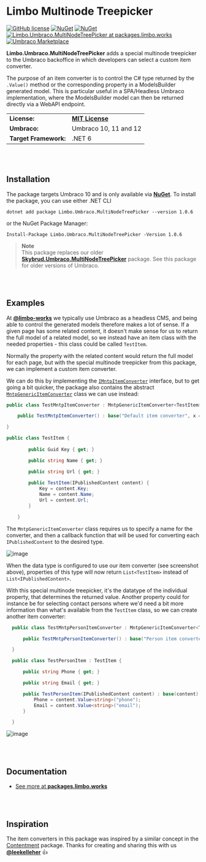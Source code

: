 # Limbo Multinode Treepicker

[![GitHub license](https://img.shields.io/badge/license-MIT-blue.svg)](https://github.com/abjerner/Limbo.Umbraco.MultiNodeTreePicker/blob/v1/main/LICENSE.md)
[![NuGet](https://img.shields.io/nuget/vpre/Limbo.Umbraco.MultiNodeTreePicker.svg)](https://www.nuget.org/packages/Limbo.Umbraco.MultiNodeTreePicker)
[![NuGet](https://img.shields.io/nuget/dt/Limbo.Umbraco.MultiNodeTreePicker.svg)](https://www.nuget.org/packages/Limbo.Umbraco.MultiNodeTreePicker)
[![Limbo.Umbraco.MultiNodeTreePicker at packages.limbo.works](https://img.shields.io/badge/limbo-packages-blue)](https://packages.limbo.works/limbo.umbraco.multinodetreepicker/)
[![Umbraco Marketplace](https://img.shields.io/badge/umbraco-marketplace-%233544B1)](https://marketplace.umbraco.com/package/limbo.umbraco.multinodetreepicker)
<!--[![Our Umbraco](https://img.shields.io/badge/our-umbraco-%233544B1)](https://our.umbraco.com/packages/backoffice-extensions/limbo-multinode-treepicker/)-->

**Limbo.Umbraco.MultiNodeTreePicker** adds a special multinode treepicker to the Umbraco backoffice in which developers can select a custom item converter.

The purpose of an item converter is to control the C# type returned by the `.Value()` method or the corresponding property in a ModelsBuilder generated model. This is particular useful in a SPA/Headless Umbraco implementation, where the ModelsBuilder model can then be returned directly via a WebAPI endpoint.

<table>
  <tr>
    <td><strong>License:</strong></td>
    <td><a href="https://github.com/abjerner/Limbo.Umbraco.MultiNodeTreePicker/blob/v1/main/LICENSE.md"><strong>MIT License</strong></a></td>
  </tr>
  <tr>
    <td><strong>Umbraco:</strong></td>
    <td>Umbraco 10, 11 and 12</td>
  </tr>
  <tr>
    <td><strong>Target Framework:</strong></td>
    <td>.NET 6</td>
  </tr>
</table>







<br /><br />

## Installation

The package targets Umbraco 10 and is only available via [**NuGet**][NuGetPackage]. To install the package, you can use either .NET CLI

```
dotnet add package Limbo.Umbraco.MultiNodeTreePicker --version 1.0.6
```

or the NuGet Package Manager:

```
Install-Package Limbo.Umbraco.MultiNodeTreePicker -Version 1.0.6
```

> **Note**  
> This package replaces our older [**Skybrud.Umbraco.MultiNodeTreePicker**](https://github.com/abjerner/Skybrud.Umbraco.MultiNodeTreePicker) package. See this package for older versions of Umbraco.

[NuGetPackage]: https://www.nuget.org/packages/Limbo.Umbraco.MultiNodeTreePicker
[GitHubRelease]: https://github.com/abjerner/Limbo.Umbraco.MultiNodeTreePicker/releases









<br /><br />

## Examples

At [**@limbo-works**](https://github.com/limbo-works) we typically use Umbraco as a headless CMS, and being able to control the generated models therefore makes a lot of sense. If a given page has some related content, it doesn't make sense for us to return the full model of a related model, so we instead have an item class with the needed properties - this class could be called `TestItem`.

Normally the property with the related content would return the full model for each page, but with the special multinode treepicker from this package, we can implement a custom item converter.

We can do this by implementing the [`IMntpItemConverter`](https://github.com/abjerner/Skybrud.Umbraco.MultiNodeTreePicker/blob/master/src/Skybrud.Umbraco.MultiNodeTreePicker/Converters/IMntpItemConverter.cs) interface, but to get going a bit quicker, the package also contains the abstract [`MntpGenericItemConverter`](https://github.com/abjerner/Skybrud.Umbraco.MultiNodeTreePicker/blob/master/src/Skybrud.Umbraco.MultiNodeTreePicker/Converters/MntpGenericItemConverter.cs) class we can use instead:

```csharp
public class TestMntpItemConverter : MntpGenericItemConverter<TestItem> {

    public TestMntpItemConverter() : base("Default item converter", x => new TestItem(x)) { }

}
```

```csharp
public class TestItem {
        
        public Guid Key { get; }

        public string Name { get; }

        public string Url { get; }
        
        public TestItem(IPublishedContent content) {
            Key = content.Key;
            Name = content.Name;
            Url = content.Url;
        }

    }
```

The `MntpGenericItemConverter` class requires us to specify a name for the converter, and then a callback function that will be used for converting each `IPublishedContent` to the desired type.

![image](https://user-images.githubusercontent.com/3634580/90198696-b2271d80-ddd2-11ea-8ac8-dd9f59a513f2.png)

When the data type is configured to use our item converter (see screenshot above), properties of this type will now return `List<TestItem>` instead of `List<IPublishedContent>`.

With this special multinode treepicker, it's the datatype of the individual property, that determines the returned value. Another property could for instance be for selecting contact persons where we'd need a bit more information than what's available from the `TestItem` class, so we can create another item converter:

```csharp
  public class TestMntpPersonItemConverter : MntpGenericItemConverter<TestPersonItem> {

      public TestMntpPersonItemConverter() : base("Person item converter", x => new TestPersonItem(x)) { }

  }
```

```csharp
  public class TestPersonItem : TestItem {

      public string Phone { get; }

      public string Email { get; }

      public TestPersonItem(IPublishedContent content) : base(content) {
          Phone = content.Value<string>("phone");
          Email = content.Value<string>("email");
      }

  }
```

![image](https://user-images.githubusercontent.com/3634580/90199149-3037f400-ddd4-11ea-93c0-ce7661e04531.png)







<br /><br />

## Documentation

- [See more at **packages.limbo.works**](https://packages.limbo.works/limbo.umbraco.multinodetreepicker/)



<br /><br />

## Inspiration

The item converters in this package was inspired by a similar concept in the [Contentment](https://github.com/leekelleher/umbraco-contentment) package. Thanks for creating and sharing this with us [**@leekelleher**](https://github.com/leekelleher) 👍
